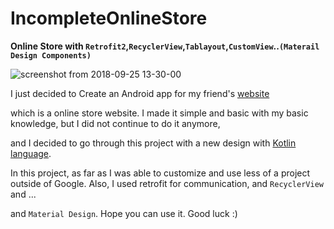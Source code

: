# IncompleteOnlineStore

__Online Store with ```Retrofit2```,```RecyclerView```,```Tablayout```,```CustomView```..```(Materail Design Components)```__


![screenshot from 2018-09-25 13-30-00](https://user-images.githubusercontent.com/26750131/46007655-956f8880-c088-11e8-9721-381cc4723ced.png)


I just decided to Create an Android app for my friend's [website](https://atandorosti.ir/)

which is a online store website. 
I made it simple and basic with my basic knowledge, but I did not continue to do it anymore,

and I decided to go through this project with a new design with [Kotlin language](http://kotlinlang.org/). 

 In this project, as far as I was able to 
customize and use less of a project outside of Google.
Also, I used retrofit for communication, and  ```RecyclerView ```and ... 

and ```Material Design```. Hope you can use it. Good luck :)
